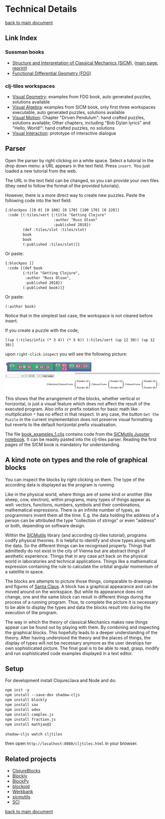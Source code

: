 # Technical Details
[back to main document](../README.md)

## Link Index
### Sussman books
* [Structure and Interpretation of Classical Mechanics (SICM)](https://mitp-content-server.mit.edu/books/content/sectbyfn/books_pres_0/9579/sicm_edition_2.zip/chapter001.html), ([main page](https://mitpress.mit.edu/sites/default/files/titles/content/sicm_edition_2/book.html), [reprint](https://tgvaughan.github.io/sicm/))
* [Functional Differential Geometry (FDG)](https://mitpress.mit.edu/books/functional-differential-geometry)

### clj-tiles workspaces
* [Visual Geometry](https://kloimhardt.github.io/cljtiles.html?page=FDG001): examples from FDG book, auto generated puzzles, solutions available
* [Visual Algebra](https://kloimhardt.github.io/cljtiles.html?org=https://raw.githubusercontent.com/kloimhardt/clj-tiles/master/public/org/sicm-book-vscheme-part1.org): examples from SICM book, only first three workspaces executable, auto generated puzzles, solutions available
* [Visual Motion](https://kloimhardt.github.io/cljtiles.html?page=116): Chapter "Driven Pendulum": hand crafted puzzles, solutions available; Other chapters, including "Bob Dylan lyrics" and "Hello, World!": hand crafted puzzles, no solutions
* [Visual Interaction](https://kloimhardt.github.io/cljtiles.html?page=freeparticle): prototype of interactive dialogue

## Parser
Open the parser by right clicking on a white space. Select a tutorial in the drop down menu: a URL appears in the text field. Press `insert`. You just loaded a new tutorial from the web.

The URL in the text field can be changed, so you can provide your own files (they need to follow the format of the provided tutorials).

However, there is a more direct way to create new puzzles. Paste the following code into the text field:
```
{:blockpos [[0 0] [0 100] [0 170] [100 170] [0 220]]
 :code [(:tiles/vert {:title "Getting Clojure"
                      :author "Russ Olson"
                      :published 2018})
        (def :tiles/slot :tiles/slot)
        book
        book
        (:published :tiles/slot)]}
```

Or paste:
```
{:blockpos []
 :code [(def book
        {:title "Getting Clojure",
         :author "Russ Olson",
         :published 2018})
        (:published book)]}
```
Or paste:
```
(:author book)
```
Notice that in the simplest last case, the workspace is not cleared before insert.

If you create a puzzle with the code,
```
[(up (:tiles/infix (* 3 4)) (* 5 6)) (:tiles/vert (up 12 30)) (up 12 30)]
```
upon `right-click-inspect` you will see the following picture:

![inspect_infix_vert](https://github.com/kloimhardt/clj-tiles/raw/master/screenshots/inspect_infix_vert.png)

This shows that the arrangement of the blocks, whether vertical or horizontal, is just a visual feature which does not affect the result of the executed program. Also infix or prefix notation for basic math like multiplication `*` has no effect in that respect. In any case, the button `Get the Puzzle` in the current implementation does not preserve visual formatting but reverts to the default horizontal prefix visualisation.

The file [book_examples_1.cljs](https://github.com/kloimhardt/clj-tiles/blob/master/public/org/book_examples_1.cljs) contains code from the [SICMutils Jupyter notebook](https://github.com/sicmutils/sicmutils/blob/master/jupyter/book-examples.ipynb). It can be readily pasted into the clj-tiles parser. Reading the first pages of the SICM book is mandatory for understanding.

## A kind note on types and the role of graphical blocks

You can inspect the blocks by right clicking on them. The type of the according data is displayed as the program is running.

Like in the physical world, where things are of some kind or another (like sheep, cow, electron), within programs, many types of things appear as well: vectors, functions, numbers, symbols and their combinations, mathematical expressions. There is an infinite number of types, as programmers invent them all the time. E.g. the data holding the address of a person can be attributed the type "collection of strings" or even "address" or both, depending on software design.

Within the [SICMutils](https://github.com/littleredcomputer/sicmutils) library (and according clj-tiles tutorial), programs codify physical theories. It is helpful to identify and show types along with the data. So the different things can be recognised properly. Things that admittedly do not exist in the city of Vienna but are abstract things of aesthetic experience. Things that in any case act back on the physical world in laboratories and technical applications. Things like a mathematical expression containing the rule to calculate the orbital angular momentum of a satellite in space.

The blocks are attempts to picture those things, comparable to drawings and figures of [Santa Claus](https://en.wikipedia.org/wiki/Yes,_Virginia,_there_is_a_Santa_Claus). A block has a graphical appearance and can be moved around on the workspace. But while its appearance does not change, one and the same block can result in different things during the process of a running program. Thus, to complete the picture it is necessary to be able to display the types and data the blocks result into during the execution of the program.

The way in which the theory of classical Mechanics makes new things appear can be found out by playing with them. By combining and inspecting the graphical blocks. This hopefully leads to a deeper understanding of the theory. After having understood the theory and the places of things, the display of types will not be necessary anymore as the user develops her own sophisticated picture. The final goal is to be able to read, grasp, modify and run sophisticated code examples displayed in a text editor.

## Setup

For development install Clojure/Java and Node and do:
 ```
 npm init -y
 npm install --save-dev shadow-cljs
 npm install blockly
 npm install sax
 npm install odex
 npm install complex.js
 npm install fraction.js
 npm install mathjax@2

 shadow-cljs watch cljtiles
 ```
 then open `http://localhost:8080/cljtiles.html` in your browser.

## Related projects
* [ClojureBlocks](https://codeberg.org/jhandke/ClojureBlocks)
* [Blockly](https://developers.google.com/blockly)
* [BlockPy](https://think.cs.vt.edu/blockpy/)
* [blockoid](https://github.com/ParkerICI/blockoid)
* [Werkbank](https://github.com/kloimhardt/werkbank)
* [sicmutils](https://github.com/sicmutils/sicmutils)
* [SCI](https://github.com/borkdude/sci)

[back to main document](../README.md)

